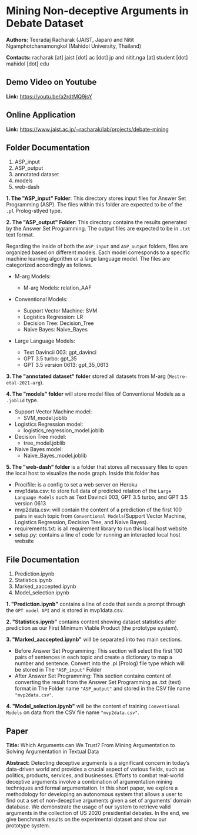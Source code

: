 # Mining Non-deceptive Arguments in Debate Dataset

**Authors:** Teeradaj Racharak (JAIST, Japan) and Nitit Ngamphotchanamongkol (Mahidol University, Thailand) 

**Contacts:** racharak [at] jaist [dot] ac [dot] jp and nitit.nga [at] student [dot] mahidol [dot] edu

## Demo Video on Youtube

**Link:** https://youtu.be/a2rdtMQ9jsY

## Online Application

**Link:** https://www.jaist.ac.jp/~racharak/lab/projects/debate-mining

## Folder Documentation
1. ASP_input
2. ASP_output
3. annotated dataset
4. models
5. web-dash

 **1. The "ASP_input" Folder**: This directory stores input files for Answer Set Programming (ASP). The files within this folder are expected to be of the `.pl` Prolog-stlyed type.

**2. The "ASP_output" Folder**: This directory contains the results generated by the Answer Set Programming. The output files are expected to be in `.txt` text format.

Regarding the inside of both the `ASP_input` and `ASP_output` folders, files are organized based on different models. Each model corresponds to a specific machine learning algorithm or a large language model. The files are categorized accordingly as follows.

  + M-arg Models:
    + M-arg Models: relation_AAF
  + Conventional Models:
    - Support Vector Machine: SVM
    + Logistics Regression: LR
    + Decision Tree: Decision_Tree
    + Naive Bayes: Naive_Bayes
      
  + Large Language Models:
    + Text Davincii 003: gpt_davinci
    + GPT 3.5 turbo: gpt_35
    + GPT 3.5 version 0613: gpt_35_0613


**3. The "annotated dataset" folder** stored all datasets from M-arg (`Mestre-etal-2021-arg`). 

**4. The "models" folder** will store model files of Conventional Models as a `.joblid` type.
  
  + Support Vector Machine model:
    + SVM_model.joblib
  + Logistics Regression model:
    + logistics_regression_model.joblib
  + Decision Tree model:
    + tree_model.joblib
  + Naive Bayes model:
    + Naive_Bayes_model.joblib
  

**5. The "web-dash" folder** is a folder that stores all necessary files to open the local host to visualize the node graph. Inside this folder has<br />

  + Procifile: is a config to set a web server on Heroku
  + mvp1data.csv: to store full data of predicted relation of the `Large Language Models` such as Text Davincii 003, GPT 3.5 turbo, and GPT 3.5 version 0613
  + mvp2data.csv: will contain the content of a prediction of the first 100 pairs in each topic from `Conventional Models`(Support Vector Machine, Logistics Regression, Decision Tree, and Naive Bayes).
  + requirements.txt: is all requirement library to run this local host website
  + setup.py: contains a line of code for running an interacted local host website


## File Documentation 
1. Prediction.ipynb
1. Statistics.ipynb
1. Marked_aaccepted.ipynb
1. Model_selection.ipynb
  
**1. "Prediction.ipynb"** contains a line of code that sends a prompt through the `GPT model API` and is stored in mvp1data.csv.

**2. "Statistics.ipynb"** contains content showing dataset statistics after prediction as our First Minimum Viable Product (the prototype system).

**3. "Marked_aaccepted.ipynb"** will be separated into two main sections. <br />
  + Before Answer Set Programming: This section will select the first 100 pairs of sentences in each topic and create a     dictionary to map a number and sentence. Convert into the .pl (Prolog) file type which will be stored in The `"ASP_input"` Folder
  + After Answer Set Programming: This section contains content of converting the result from the Answer Set Programming as .txt (text) format in The Folder name `"ASP_output"` and stored in the CSV file name `"mvp2data.csv"`.

**4. "Model_selection.ipynb"** will be the content of training `Conventional Models` on data from the CSV file name `"mvp2data.csv"`.

## Paper 

**Title:** Which Arguments can We Trust? From Mining Argumentation to Solving Argumentation in Textual Data

**Abstract:** Detecting deceptive arguments is a significant concern in today’s data-driven world and provides a crucial aspect of various fields,
such as politics, products, services, and businesses. Efforts to combat real-world deceptive arguments involve a combination of argumentation mining 
techniques and formal argumentation. In this short paper, we explore a methodology for developing an autonomous system that allows a user to find out a set of non-deceptive 
arguments given a set of arguments’ domain database. We demonstrate the usage of our system to retrieve valid arguments in the collection 
of US 2020 presidential debates. In the end, we give benchmark results on the experimental dataset and show our prototype system.


